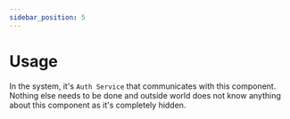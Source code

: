 ```yaml
---
sidebar_position: 5
---
```


# Usage

In the system, it's `Auth Service` that communicates with this component. Nothing else needs to be done and outside world does not know anything about this component as it's completely hidden.